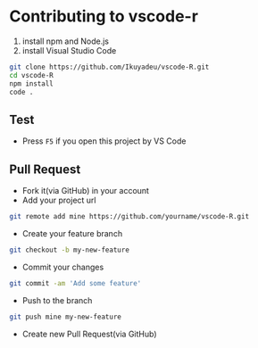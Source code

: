 # Contributing to vscode-r

1. install npm and Node.js
1. install Visual Studio Code

```sh
git clone https://github.com/Ikuyadeu/vscode-R.git
cd vscode-R
npm install
code .
```

## Test

* Press `F5` if you open this project by VS Code

## Pull Request

* Fork it(via GitHub) in your account
* Add your project url

```sh
git remote add mine https://github.com/yourname/vscode-R.git
```

* Create your feature branch

```sh
git checkout -b my-new-feature
```

* Commit your changes

```sh
git commit -am 'Add some feature'
```

* Push to the branch

```sh
git push mine my-new-feature
```

* Create new Pull Request(via GitHub)
